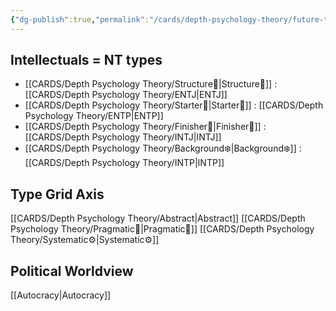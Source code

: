 ```yaml
---
{"dg-publish":true,"permalink":"/cards/depth-psychology-theory/future-thinker/","noteIcon":"","created":"2023-01-21T13:03:38.857+01:00","updated":"2023-04-21T20:35:33.538+02:00"}
---
```



## Intellectuals = NT types
- [[CARDS/Depth Psychology Theory/Structure🌻\|Structure🌻]] : [[CARDS/Depth Psychology Theory/ENTJ\|ENTJ]] 
- [[CARDS/Depth Psychology Theory/Starter🌱\|Starter🌱]] : [[CARDS/Depth Psychology Theory/ENTP\|ENTP]] 
- [[CARDS/Depth Psychology Theory/Finisher🍁\|Finisher🍁]] : [[CARDS/Depth Psychology Theory/INTJ\|INTJ]] 
- [[CARDS/Depth Psychology Theory/Background❄️\|Background❄️]] : [[CARDS/Depth Psychology Theory/INTP\|INTP]]

## Type Grid Axis 
[[CARDS/Depth Psychology Theory/Abstract\|Abstract]]
[[CARDS/Depth Psychology Theory/Pragmatic🦊\|Pragmatic🦊]]
[[CARDS/Depth Psychology Theory/Systematic⚙️\|Systematic⚙️]]

## Political Worldview
[[Autocracy\|Autocracy]]
